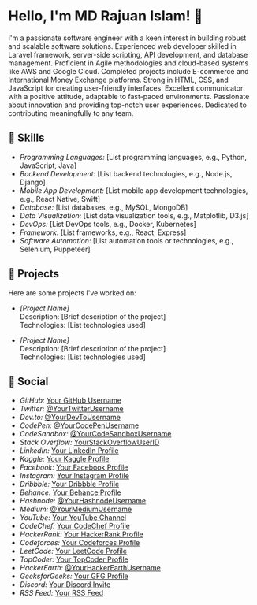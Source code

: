 # Hello, I'm MD Rajuan Islam! 👋

I'm a passionate software engineer with a keen interest in building robust and scalable software solutions. Experienced web developer skilled in Laravel framework, server-side scripting, API development, and database management. Proficient in Agile methodologies and cloud-based systems like AWS and Google Cloud. Completed projects include E-commerce and International Money Exchange platforms. Strong in HTML, CSS, and JavaScript for creating user-friendly interfaces. Excellent communicator with a positive attitude, adaptable to fast-paced environments. Passionate about innovation and providing top-notch user experiences. Dedicated to contributing meaningfully to any team.

## 🚀 Skills

- *Programming Languages:* [List programming languages, e.g., Python, JavaScript, Java]
- *Backend Development:* [List backend technologies, e.g., Node.js, Django]
- *Mobile App Development:* [List mobile app development technologies, e.g., React Native, Swift]
- *Database:* [List databases, e.g., MySQL, MongoDB]
- *Data Visualization:* [List data visualization tools, e.g., Matplotlib, D3.js]
- *DevOps:* [List DevOps tools, e.g., Docker, Kubernetes]
- *Framework:* [List frameworks, e.g., React, Express]
- *Software Automation:* [List automation tools or technologies, e.g., Selenium, Puppeteer]

## 🌱 Projects

Here are some projects I've worked on:

- *[Project Name]*\
  Description: [Brief description of the project]\
  Technologies: [List technologies used]

- *[Project Name]*\
  Description: [Brief description of the project]\
  Technologies: [List technologies used]

## 🔗 Social

- *GitHub:* [Your GitHub Username](https://github.com/yourusername)
- *Twitter:* [@YourTwitterUsername](https://twitter.com/yourtwitterusername)
- *Dev.to:* [@YourDevToUsername](https://dev.to/yourdevtousername)
- *CodePen:* [@YourCodePenUsername](https://codepen.io/yourcodepenusername)
- *CodeSandbox:* [@YourCodeSandboxUsername](https://codesandbox.io/u/yourcodesandboxusername)
- *Stack Overflow:* [YourStackOverflowUserID](https://stackoverflow.com/users/yourstackoverflowuserid)
- *LinkedIn:* [Your LinkedIn Profile](https://www.linkedin.com/in/yourlinkedinusername)
- *Kaggle:* [Your Kaggle Profile](https://www.kaggle.com/yourkaggleusername)
- *Facebook:* [Your Facebook Profile](https://www.facebook.com/yourfacebookusername)
- *Instagram:* [Your Instagram Profile](https://www.instagram.com/yourinstagramusername)
- *Dribbble:* [Your Dribbble Profile](https://dribbble.com/yourdribbbleusername)
- *Behance:* [Your Behance Profile](https://www.behance.net/yourbehanceusername)
- *Hashnode:* [@YourHashnodeUsername](https://hashnode.com/@yourhashnodeusername)
- *Medium:* [@YourMediumUsername](https://medium.com/@yourmediumusername)
- *YouTube:* [Your YouTube Channel](https://www.youtube.com/channel/youryoutubechannelname)
- *CodeChef:* [Your CodeChef Profile](https://www.codechef.com/users/yourcodechefusername)
- *HackerRank:* [Your HackerRank Profile](https://www.hackerrank.com/yourhackerrankusername)
- *Codeforces:* [Your Codeforces Profile](https://codeforces.com/profile/yourcodeforcesusername)
- *LeetCode:* [Your LeetCode Profile](https://leetcode.com/yourleetcodeusername)
- *TopCoder:* [Your TopCoder Profile](https://www.topcoder.com/members/yourtopcoderusername)
- *HackerEarth:* [@YourHackerEarthUsername](https://www.hackerearth.com/@yourhackerearthusername)
- *GeeksforGeeks:* [Your GFG Profile](https://auth.geeksforgeeks.org/user/yourgfgusername/profile)
- *Discord:* [Your Discord Invite](https://discord.gg/yourdiscordinvitecode)
- *RSS Feed:* [Your RSS Feed](https://example.com/rssfeed)
